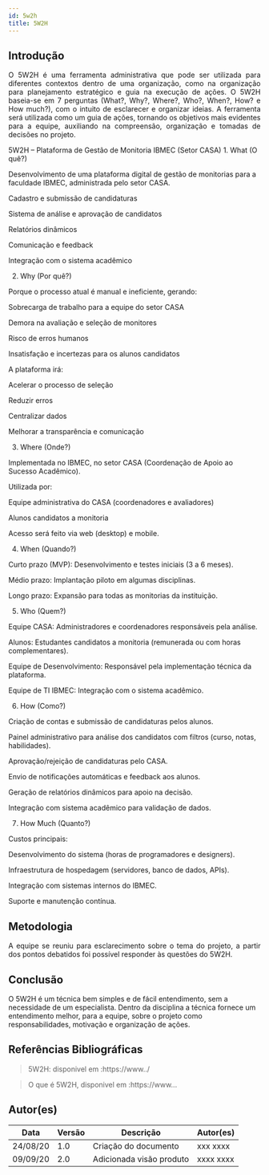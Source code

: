 ```yaml
---
id: 5w2h
title: 5W2H
---
```


## Introdução

<p align = "justify">
    O 5W2H é uma ferramenta administrativa  que pode ser utilizada para diferentes contextos dentro de uma organização, como na organização para planejamento estratégico e guia na execução de ações. O 5W2H baseia-se em 7 perguntas (What?, Why?, Where?, Who?, When?, How? e How much?), com o intuito de esclarecer e organizar ideias. A ferramenta será utilizada como um guia de ações, tornando os objetivos mais evidentes para a equipe, auxiliando na compreensão, organização e tomadas de decisões no projeto.
</p>
5W2H – Plataforma de Gestão de Monitoria IBMEC (Setor CASA)
1. What (O quê?)

Desenvolvimento de uma plataforma digital de gestão de monitorias para a faculdade IBMEC, administrada pelo setor CASA.

Cadastro e submissão de candidaturas

Sistema de análise e aprovação de candidatos

Relatórios dinâmicos

Comunicação e feedback

Integração com o sistema acadêmico

2. Why (Por quê?)

Porque o processo atual é manual e ineficiente, gerando:

Sobrecarga de trabalho para a equipe do setor CASA

Demora na avaliação e seleção de monitores

Risco de erros humanos

Insatisfação e incertezas para os alunos candidatos

A plataforma irá:

Acelerar o processo de seleção

Reduzir erros

Centralizar dados

Melhorar a transparência e comunicação

3. Where (Onde?)

Implementada no IBMEC, no setor CASA (Coordenação de Apoio ao Sucesso Acadêmico).

Utilizada por:

Equipe administrativa do CASA (coordenadores e avaliadores)

Alunos candidatos a monitoria

Acesso será feito via web (desktop) e mobile.

4. When (Quando?)

Curto prazo (MVP): Desenvolvimento e testes iniciais (3 a 6 meses).

Médio prazo: Implantação piloto em algumas disciplinas.

Longo prazo: Expansão para todas as monitorias da instituição.

5. Who (Quem?)

Equipe CASA: Administradores e coordenadores responsáveis pela análise.

Alunos: Estudantes candidatos a monitoria (remunerada ou com horas complementares).

Equipe de Desenvolvimento: Responsável pela implementação técnica da plataforma.

Equipe de TI IBMEC: Integração com o sistema acadêmico.

6. How (Como?)

Criação de contas e submissão de candidaturas pelos alunos.

Painel administrativo para análise dos candidatos com filtros (curso, notas, habilidades).

Aprovação/rejeição de candidaturas pelo CASA.

Envio de notificações automáticas e feedback aos alunos.

Geração de relatórios dinâmicos para apoio na decisão.

Integração com sistema acadêmico para validação de dados.

7. How Much (Quanto?)

Custos principais:

Desenvolvimento do sistema (horas de programadores e designers).

Infraestrutura de hospedagem (servidores, banco de dados, APIs).

Integração com sistemas internos do IBMEC.

Suporte e manutenção contínua.
## Metodologia

<p align = "justify">
    A equipe se reuniu para esclarecimento sobre o tema do projeto, a partir dos pontos debatidos foi possível responder às questões do 5W2H.  
</p>




## Conclusão

O 5W2H é um técnica bem simples e de fácil entendimento, sem a necessidade de um especialista. Dentro da disciplina a técnica fornece um entendimento melhor, para a equipe, sobre o projeto como responsabilidades, motivação e organização de ações.   
 
 
## Referências Bibliográficas
> 5W2H: disponivel em :https://www../

> O que é 5W2H, disponivel em :https://www...

## Autor(es)
| Data | Versão | Descrição | Autor(es) |
| -- | -- | -- | -- |
| 24/08/20 | 1.0 | Criação do documento | xxx xxxx | 
| 09/09/20 | 2.0 | Adicionada visão produto | xxxx xxxx | 

